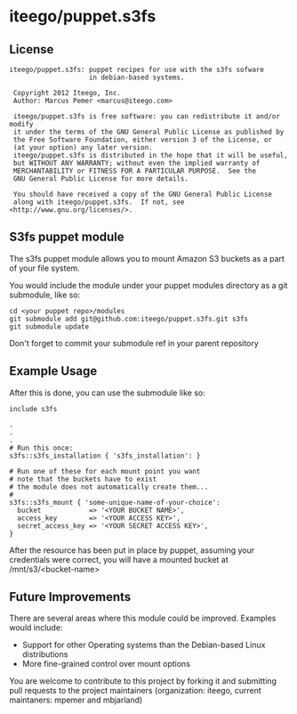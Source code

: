 # iteego/puppet.s3fs
## License
    iteego/puppet.s3fs: puppet recipes for use with the s3fs sofware
                        in debian-based systems.
    
     Copyright 2012 Iteego, Inc.
     Author: Marcus Pemer <marcus@iteego.com>
    
     iteego/puppet.s3fs is free software: you can redistribute it and/or modify
     it under the terms of the GNU General Public License as published by
     the Free Software Foundation, either version 3 of the License, or
     (at your option) any later version.
     iteego/puppet.s3fs is distributed in the hope that it will be useful,
     but WITHOUT ANY WARRANTY; without even the implied warranty of
     MERCHANTABILITY or FITNESS FOR A PARTICULAR PURPOSE.  See the
     GNU General Public License for more details.
    
     You should have received a copy of the GNU General Public License
     along with iteego/puppet.s3fs.  If not, see <http://www.gnu.org/licenses/>.
    

## S3fs puppet module

The s3fs puppet module allows you to mount Amazon S3 buckets
as a part of your file system.

You would include the module under your puppet modules directory
as a git submodule, like so:

    cd <your puppet repo>/modules
    git submodule add git@github.com:iteego/puppet.s3fs.git s3fs
    git submodule update

Don't forget to commit your submodule ref in your parent repository

## Example Usage

After this is done, you can use the submodule like so:

    include s3fs

    .
    .
    .
    # Run this once:
    s3fs::s3fs_installation { 's3fs_installation': }

    # Run one of these for each mount point you want
    # note that the buckets have to exist
    # the module does not automatically create them...
    #
    s3fs::s3fs_mount { 'some-unique-name-of-your-choice':
      bucket            => '<YOUR BUCKET NAME>',
      access_key        => '<YOUR ACCESS KEY>',
      secret_access_key => '<YOUR SECRET ACCESS KEY>',
    }

After the resource has been put in place by puppet, assuming your credentials
were correct, you will have a mounted bucket at /mnt/s3/\<bucket-name\>

## Future Improvements

There are several areas where this module could be improved. Examples would include:
* Support for other Operating systems than the Debian-based Linux distributions
* More fine-grained control over mount options

You are welcome to contribute to this project by forking it and submitting pull requests to the project maintainers (organization: iteego, current maintaners: mpemer and mbjarland)
